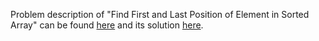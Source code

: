 Problem description of "Find First and Last Position of Element in Sorted Array" can be found [here](https://leetcode.com/problems/find-first-and-last-position-of-element-in-sorted-array/) and its solution [here](https://github.com/aurimas13/LeetCode-HR-MAANG/blob/main/LeetCode/Python%20Solutions/Find%20First%20and%20Last%20Position%20of%20Element%20in%20Sorted%20Array/find.py).